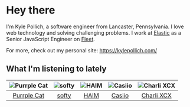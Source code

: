 # Hey there


I'm Kyle Pollich, a software engineer from Lancaster, Pennsylvania. I love web technology and solving challenging problems.
I work at [Elastic](https://www.elastic.co/) as a Senior JavaScript Engineer on [Fleet](https://www.elastic.co/guide/en/fleet/current/fleet-overview.html).

For more, check out my personal site: https://kylepollich.com/

## What I'm listening to lately

<!-- begin artists -->
  |![Purrple Cat](https://i.scdn.co/image/ab6761610000f1786cd75d73b76d8c3d14fee48a)|![softy](https://i.scdn.co/image/ab6761610000f1783ed26cd944be61cf5628f157)|![HAIM](https://i.scdn.co/image/ab6761610000f178a688abfbbed1037befa47232)|![Casiio](https://i.scdn.co/image/ab6761610000f17869ab85a6fb28bf699c7794c7)|![Charli XCX](https://i.scdn.co/image/ab6761610000f178576cb43281160e345f728b71)|
  |:---:|:---:|:---:|:---:|:---:|
  |[Purrple Cat](https://open.spotify.com/artist/73aKnLT4O8G2pBEfdlQzrE)|[softy](https://open.spotify.com/artist/0wcen0V8FgQu6xYupnZMbB)|[HAIM](https://open.spotify.com/artist/4Ui2kfOqGujY81UcPrb5KE)|[Casiio](https://open.spotify.com/artist/5zUSfxfP1NETZiaWt0Ui0a)|[Charli XCX](https://open.spotify.com/artist/25uiPmTg16RbhZWAqwLBy5)|
<!-- end artists -->
